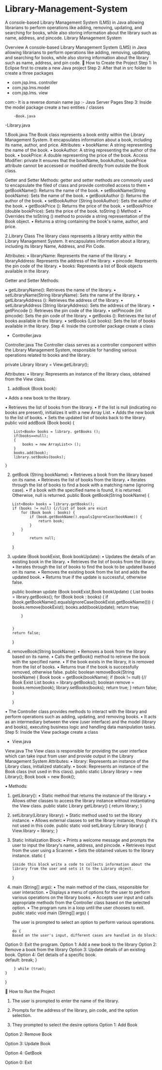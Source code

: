 # Library-Management-System
A console-based Library Management System (LMS) in Java allowing librarians to perform operations like adding, removing, updating, and searching for books, while also storing information about the library such as name, address, and pincode.
Library Management System

Overview
A console-based Library Management System (LMS) in Java allowing librarians to perform operations like adding, removing, updating, and searching for books, while also storing information about the library such as name, address, and pin code.
	How to Create the Project
Step 1: In Eclipse first to create a new Java project
Step 2: After that in src folder to create a three packages
-	com.jsp.lms. controller
-	com.jsp.lms.model
-	com.jsp.lms. view

 
com:- It is a reverse domain name
jsp :- Java Server Pages
Step 3: Inside the model package create a two entities / classes

 		-Book.java
-Library.java
 

1.Book.java
The Book class represents a book entity within the Library Management System. It encapsulates information about a book, including its name, author, and price.
Attributes:
•	bookName: A string representing the name of the book.
•	bookAuthor: A string representing the author of the book.
•	bookPrice: A double representing the price of the book.
Access Modifier: private
It ensures that the bookName, bookAuthor, bookPrice attribute cannot be accessed or modified directly from outside the Book class.
 
Getter and Setter Methods:
getter and setter methods are commonly used to encapsulate the filed of class and provide controlled access to them
•	getBookName(): Returns the name of the book.
•	setBookName(String bookName): Sets the name of the book.
•	getBookAuthor (): Returns the author of the book.
•	setBookAuthor (String bookAuthor): Sets the author of the book.
•	getBookPrice (): Returns the price of the book.
•	setBookPrice (double bookPrice): Sets the price of the book.
toString () Method:
•	Overrides the toString () method to provide a string representation of the Book object.
•	Returns a string containing the book's name, author, and price.

2.Library Class
The library class represents a library entity within the Library Management System. It encapsulates information about a library, including its library Name, Address, and Pin Code.

Attributes:
•	libraryName: Represents the name of the library.
•	libraryAddress: Represents the address of the library.
•	pincode: Represents the pin code of the library.
•	books: Represents a list of Book objects available in the library.
 
Getter and Setter Methods:

•	getLibraryName(): Retrieves the name of the library.
•	setLibraryName(String libraryName): Sets the name of the library.
•	getLibraryAddress (): Retrieves the address of the library.
•	setLibraryAddress (String libraryAddress): Sets the address of the library.
•	getPincode (): Retrieves the pin code of the library.
•	setPincode (int pincode): Sets the pin code of the library.
•	getBooks (): Retrieves the list of books available in the library.
•	setBooks (List<Book> books): Sets the list of books available in the library.
Step 4:  Inside the controller package create a class
-	Controller.java

 
Controller.java
The Controller class serves as a controller component within the Library Management System, responsible for handling various operations related to books and the library.

private Library library = View.getLibrary();
	

Attributes:
•	library: Represents an instance of the library class, obtained from the View class.

1.	addBook (Book book):

•	Adds a new book to the library.

•	Retrieves the list of books from the library.
•	If the list is null (indicating no books are present), initializes it with a new Array List.
•	Adds the new book to the list of books.
•	Sets the updated list of books back to the library.
public void addBook (Book book) {
		
		List<Book> books = library. getBooks ();
		if(books==null);
		{
			books = new ArrayList<> ();
		}
		books.add(book);
		library.setBooks(books);

	}

2.	getBook (String bookName):
•	Retrieves a book from the library based on its name.
•	Retrieves the list of books from the library.
•	Iterates through the list of books to find a book with a matching name (ignoring case).
•	If a book with the specified name is found, it is returned. Otherwise, null is returned.
public Book getBook(String bookName) {
		
		List<Book> books = library.getBooks();
		if (books != null) {//list of book are exist
			for (Book book : books) {
				if (book.getBookName().equalsIgnoreCase(bookName)) {
					return book;
				}	
			}	
		}
				return null;
	}

3.	update (Book bookExist, Book bookUpdate):
•	Updates the details of an existing book in the library.
•	Retrieves the list of books from the library.
•	Iterates through the list of books to find the book to be updated based on its name.
•	Removes the existing book from the list and adds the updated book.
•	Returns true if the update is successful, otherwise false.

	public boolean update (Book bookExist,Book bookUpdate) {
		List<Book> books = library.getBooks();
		for (Book book : books) {
			if (book.getBookName().equalsIgnoreCase(bookExist.getBookName())) {
				books.remove(bookExist);
				books.add(bookUpdate);
				return true;
				
			}
			
		
		}
		return false;
	}

4.	removeBook(String bookName):
•	Removes a book from the library based on its name.
•	Calls the getBook() method to retrieve the book with the specified name.
•	If the book exists in the library, it is removed from the list of books.
•	Returns true if the book is successfully removed, otherwise false.
public boolean removeBook(String bookName) {
		Book book = getBook(bookName);
		if (book != null) {// Book Exist
			List<Book> books = library.getBooks();
			boolean remove = books.remove(book);
			library.setBooks(books);
			return true;
		}
		return false;
	}
	
	}
	

•	The Controller class provides methods to interact with the library and perform operations such as adding, updating, and removing books.
•	It acts as an intermediary between the view (user interface) and the model (library and books), executing business logic and handling data manipulation tasks.
Step 5:  Inside the View package create a class
-	View.java
 
View.java
The View class is responsible for providing the user interface which can take input from user and provide output in the Library Management System
Attributes:
•	library: Represents an instance of the Library class, initialized statically.
•	book: Represents an instance of the Book class (not used in this class).
public static Library library = new Library();
	Book book = new Book();

•	Methods:
1.	getLibrary():
•	Static method that returns the instance of the library.
•	Allows other classes to access the library instance without instantiating the View class.
public static Library getLibrary() {
		return library;
	}

2.	setLibrary(Library library):
•	Static method used to set the library instance.
•	Allows external classes to set the library instance, though it's not used in this code.
public static void setLibrary (Library library) {
		View.library = library;
	}

3.	Static Initialization Block:
•	Prints a welcome message and prompts the user to input the library's name, address, and pincode.
•	Retrieves input from the user using a Scanner.
•	Sets the obtained values to the library instance.
static {

		inside this block write a code to collects information about the library from the user and sets it to the Library object.

	}

4.	main (String[] args):
•	The main method of the class, responsible for user interaction.
•	Displays a menu of options for the user to perform various operations on the library books.
•	Accepts user input and calls appropriate methods from the Controller class based on the selected option.
•	The program runs in a loop until the user chooses to exit.
public static void main (String[] args) {

	The user is prompted to select an option to perform various operations.
		
		do {
		Based on the user's input, different cases are handled in do block:
Option 0: Exit the program. 
Option 1: Add a new book to the library
Option 2: Remove a book from the library
Option 3: Update details of an existing book. 
	Option 4: Get details of a specific book.		
			default:
				break;
			}

		} while (true);
	}

}

	How to Run the Project
1.	The user is prompted to enter the name of the library.

 
2.	Prompts for the address of the library, pin code, and the option selection.
 

3.	They prompted to select the desire options
  Option 1: Add Book

 








Option 2: Remove Book
 

Option 3: Update Book
 

Option 4: GetBook
 
Option 0: Exit
 



                             

